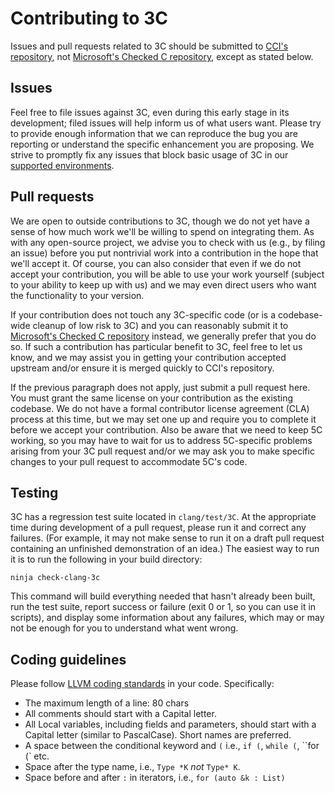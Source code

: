 # Contributing to 3C

Issues and pull requests related to 3C should be submitted to [CCI's repository](https://github.com/correctcomputation/checkedc-clang), not [Microsoft's Checked C repository](https://github.com/microsoft/checkedc-clang), except as stated below.

## Issues

Feel free to file issues against 3C, even during this early stage in its development; filed issues will help inform us of what users want.  Please try to provide enough information that we can reproduce the bug you are reporting or understand the specific enhancement you are proposing.  We strive to promptly fix any issues that block basic usage of 3C in our [supported environments](INSTALL.md#supported-environments).

## Pull requests

We are open to outside contributions to 3C, though we do not yet have a sense of how much work we'll be willing to spend on integrating them.  As with any open-source project, we advise you to check with us (e.g., by filing an issue) before you put nontrivial work into a contribution in the hope that we'll accept it.  Of course, you can also consider that even if we do not accept your contribution, you will be able to use your work yourself (subject to your ability to keep up with us) and we may even direct users who want the functionality to your version.

If your contribution does not touch any 3C-specific code (or is a codebase-wide cleanup of low risk to 3C) and you can reasonably submit it to [Microsoft's Checked C repository](https://github.com/microsoft/checkedc-clang) instead, we generally prefer that you do so.  If such a contribution has particular benefit to 3C, feel free to let us know, and we may assist you in getting your contribution accepted upstream and/or ensure it is merged quickly to CCI's repository.

If the previous paragraph does not apply, just submit a pull request here.  You must grant the same license on your contribution as the existing codebase.  We do not have a formal contributor license agreement (CLA) process at this time, but we may set one up and require you to complete it before we accept your contribution.  Also be aware that we need to keep 5C working, so you may have to wait for us to address 5C-specific problems arising from your 3C pull request and/or we may ask you to make specific changes to your pull request to accommodate 5C's code.

## Testing

3C has a regression test suite located in `clang/test/3C`.  At the appropriate time during development of a pull request, please run it and correct any failures.  (For example, it may not make sense to run it on a draft pull request containing an unfinished demonstration of an idea.)  The easiest way to run it is to run the following in your build directory:

```
ninja check-clang-3c
```

This command will build everything needed that hasn't already been built, run the test suite, report success or failure (exit 0 or 1, so you can use it in scripts), and display some information about any failures, which may or may not be enough for you to understand what went wrong.

## Coding guidelines

Please follow [LLVM coding standards](https://llvm.org/docs/CodingStandards.html#name-types-functions-variables-and-enumerators-properly) in your code. Specifically:

* The maximum length of a line: 80 chars
* All comments should start with a Capital letter.
* All Local variables, including fields and parameters, should start with a Capital letter (similar to PascalCase). Short names are preferred.
* A space between the conditional keyword and `(` i.e., `if (`, `while (`, ``for (` etc.
* Space after the type name, i.e., `Type *K` _not_ `Type* K`.
* Space before and after `:` in iterators, i.e., `for (auto &k : List)`
